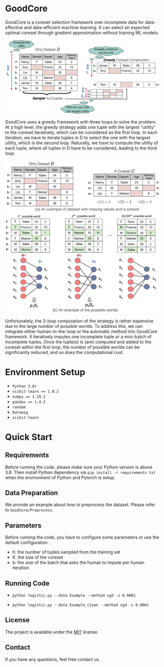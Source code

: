 # GoodCore

GoodCore is a coreset selection framework over incomplete data for data-effective and data-efficient machine learning. It can select an expected optimal coreset through gradient approximation without training ML models.

<div align=center>
<img src="./Img/overview.jpg" width="700">
</div>

GoodCore uses a greedy framework with three loops to solve the problem. At a high level, the greedy strategy adds one tuple with the largest “utility” to the coreset iteratively, which can be considered as the first loop. In each iteration, we have to iterate tuples in D to select the one with the largest utility, which is the second loop. Naturally, we have to compute the utility of each tuple, where all tuples in D have to be considered, leading to the third loop. 


<div align=center>
<img src="./Img/pw.jpg" width="700">
</div>


Unfortunately, the 3-loop computation of the strategy is rather expensive due to the large number of possible worlds. To address this, we can integrate either human-in-the-loop or the automatic method into GoodCore framework. It iteratively imputes one incomplete tuple or a mini-batch of incomplete tuples. Once the tuple(s) is (are) computed and added to
the coreset within the first loop, the number of possible worlds can be significantly reduced, and so does the computational cost.


# Environment Setup

* `Python 3.8+`
* `scikit-learn == 1.0.2` 
* `numpy == 1.19.2`
* `pandas == 1.4.2`
* `random`
* `Datawig`
* `scikit-learn`


# Quick Start

## Requirements
Before running the code, please make sure your Python version is above 3.8. Then install Python dependency via `pip install -r requirements.txt` when the environment of Python and Pytorch is setup.


## Data Preparation
We provide an example about how to preprocess the dataset. Please refer to `GoodCore/Preprocess`.


## Parameters
Before running the code, you have to configure some parameters or use the default configuration.

* h: the number of tuples sampled from the training set
* K: the size of the coreset  
* b: the size of the batch that asks the human to impute per human iteration


## Running Code
- `python logistic.py --data Example --method sgd -s 0.0002`

- `python logistic.py --data Example_clean --method sgd -s 0.0002`



## License

The project is available under the [MIT](LICENSE) license.

## Contact
If you have any questions, feel free contact us.

